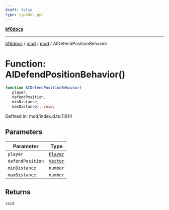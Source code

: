 ```yaml
---
draft: false
type: typedoc_gen
---
```


[**bf6docs**](../../../_index.md)

***

[bf6docs](../../../_index.md) / [mod](../../_index.md) / [mod](../_index.md) / AIDefendPositionBehavior

# Function: AIDefendPositionBehavior()

```ts
function AIDefendPositionBehavior(
   player, 
   defendPosition, 
   minDistance, 
   maxDistance): void;
```

Defined in: mod/index.d.ts:11914

## Parameters

| Parameter | Type |
| ------ | ------ |
| `player` | [`Player`](../Player/_index.md) |
| `defendPosition` | [`Vector`](../Vector/_index.md) |
| `minDistance` | `number` |
| `maxDistance` | `number` |

## Returns

`void`
